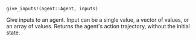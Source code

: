 ```
give_inputs!(agent::Agent, inputs)
```

Give inputs to an agent. Input can be a single value, a vector of values, or an array of values. Returns the agent's action trajectory, without the initial state.
